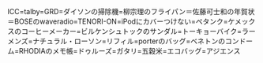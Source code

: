 ICC=talby=GRD=ダイソンの掃除機=柳宗理のフライパン＝佐藤可士和の年賀状＝BOSEのwaveradio=TENORI-ON=iPodにカバーつけない=ペタンク=ケメックスのコーヒーメーカー=ビルケンシュトックのサンダル=トーキョーバイク=ラーメンズ=ナチュラル・ローソン=リフィル=porterのバッグ=ベネトンのコンドーム=RHODIAのメモ帳=ドゥルーズ=ガタリ=五穀米=エコバッグ=アジエンス

